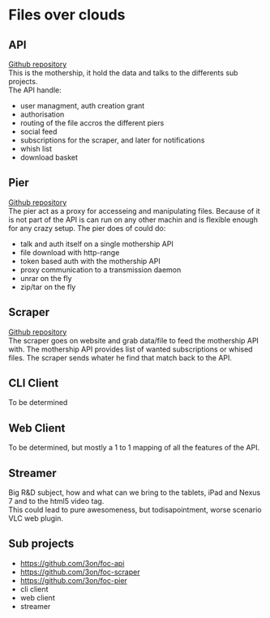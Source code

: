 Files over clouds
===

API
---
[Github repository](https://github.com/3on/foc-api)  
This is the mothership, it hold the data and talks to the differents sub projects.  
The API handle:
- user managment, auth creation grant
- authorisation
- routing of the file accros the different piers
- social feed
- subscriptions for the scraper, and later for notifications
- whish list
- download basket

Pier
----
[Github repository](https://github.com/3on/foc-pier)  
The pier act as a proxy for accesseing and manipulating files. Because of it is not part of the API is can run on any other machin and is flexible enough for any crazy setup.
The pier does of could do:
- talk and auth itself on a single mothership API
- file download with http-range
- token based auth with the mothership API
- proxy communication to a transmission daemon
- unrar on the fly
- zip/tar on the fly


Scraper
-------
[Github repository](https://github.com/3on/foc-scraper)  
The scraper goes on website and grab data/file to feed the mothership API with. The mothership API provides list of wanted subscriptions or whised files.
The scraper sends whater he find that match back to the API.

CLI Client
----------
To be determined

Web Client
----------
To be determined, but mostly a 1 to 1 mapping of all the features of the API.

Streamer
--------
Big R&D subject, how and what can we bring to the tablets, iPad and Nexus 7 and to the html5 video tag.  
This could lead to pure awesomeness, but todisapointment, worse scenario VLC web plugin.


Sub projects
--------
- https://github.com/3on/foc-api
- https://github.com/3on/foc-scraper
- https://github.com/3on/foc-pier
- cli client
- web client
- streamer